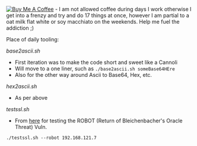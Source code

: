 <a href="https://www.buymeacoffee.com/lVxF4qWHE" target="_blank"><img src="https://www.buymeacoffee.com/assets/img/custom_images/yellow_img.png" alt="Buy Me A Coffee" style="height: auto !important;width: auto !important;" ></a> - I am not allowed coffee during days I work otherwise I get into a frenzy and try and do 17 things at once, however I am partial to a oat milk flat white or soy macchiato on the weekends. Help me fuel the addiction ;)

Place of daily tooling:

*base2ascii.sh*
- First iteration was to make the code short and sweet like a Cannoli
- Will move to a one liner, such as `./base2ascii.sh someBase64HEre`
- Also for the other way around Ascii to Base64, Hex, etc.

*hex2ascii.sh*
- As per above

*testssl.sh*
- From [here](https://testssl.sh/bleichenbacher/) for testing the ROBOT (Return of Bleichenbacher's Oracle Threat) Vuln.

`./testssl.sh --robot 192.168.121.7`


